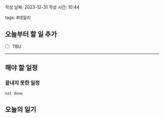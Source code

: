 
작성 날짜: 2023-12-31
작성 시간: 10:44

tags: #데일리

## 오늘부터 할 일 추가
- [ ] TBU 

  
---  
## 해야 할 일정  
### 끝내지 못한 일정

```tasks
not done
```
## 오늘의 일기
